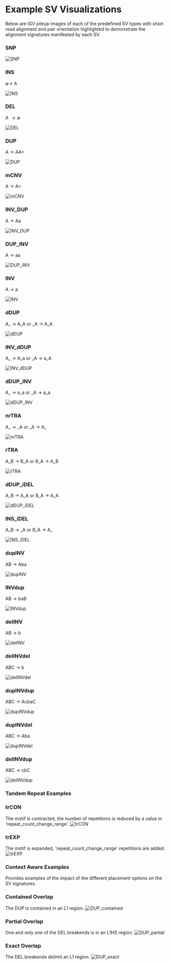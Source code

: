 # Example SV Visualizations

Below are IGV pileup images of each of the predefined SV types with short read alignment and pair orientation highlighted 
to demonstrate the alignment signatures manifested by each SV.

### SNP

![SNP](gallery/SNP.png)

### INS
$\emptyset \rightarrow$ A

![INS](gallery/INS.png)

### DEL
A $\rightarrow \emptyset$

![DEL](gallery/DEL.png)

### DUP
A $\rightarrow$ AA+

![DUP](gallery/DUP.png)

### mCNV
A $\rightarrow$ A+

![mCNV](gallery/mCNV.png)

### INV\_DUP
A $\rightarrow$ Aa

![INV_DUP](gallery/INV_DUP.png)

### DUP\_INV
A $\rightarrow$ aa

![DUP_INV](gallery/DUP_INV.png)

### INV
A $\rightarrow$ a

![INV](gallery/INV.png)

### dDUP
A\_ $\rightarrow$ A\_A or \_A $\rightarrow$ A\_A

![dDUP](gallery/dDUP.png)

### INV\_dDUP
A\_ $\rightarrow$ A\_a or \_A $\rightarrow$ a\_A

![INV_dDUP](gallery/INV_dDUP.png)

### dDUP\_INV
A\_ $\rightarrow$ a\_a or \_A $\rightarrow$ a\_a

![dDUP_INV](gallery/dDUP_INV.png)

### nrTRA
A\_ $\rightarrow$ \_A or \_A $\rightarrow$ A\_

![nrTRA](gallery/nrTRA.png)

### rTRA
A\_B $\rightarrow$ B\_A or B\_A $\rightarrow$ A\_B

![rTRA](gallery/rTRA.png)

### dDUP_iDEL
A\_B $\rightarrow$ A\_A or B\_A $\rightarrow$ A\_A

![dDUP_iDEL](gallery/dDUP_iDEL.png)

### INS_iDEL
A\_B $\rightarrow$ \_A or B\_A $\rightarrow$ A\_

![INS\_iDEL](gallery/INS_iDEL.png)

### dupINV
AB $\rightarrow$ Aba

![dupINV](gallery/dupINV.png)

### INVdup
AB $\rightarrow$ baB

![INVdup](gallery/INVdup.png)

### delINV
AB $\rightarrow$ b

![delINV](gallery/delINV.png)

### delINVdel
ABC $\rightarrow$ b

![delINVdel](gallery/delINVdel.png)

### dupINVdup
ABC $\rightarrow$ AcbaC

![dupINVdup](gallery/dupINVdup.png)

### dupINVdel
ABC $\rightarrow$ Aba

![dupINVdel](gallery/dupINVdel.png)

### delINVdup
ABC $\rightarrow$ cbC

![delINVdup](gallery/delINVdup.png)

### Tandem Repeat Examples
### trCON
The motif is contracted, the number of repetitions is reduced by a value in 'repeat_count_change_range'.
![trCON](gallery/trCON.png)


### trEXP
The motif is expanded, 'repeat_count_change_range' repetitions are added.
![trEXP](gallery/trEXP.png)

### Context Aware Examples
Provides examples of the impact of the different placement options on the SV signatures.
### Contained Overlap
The DUP is contained in an L1 region.
![DUP_contained](gallery/DUP_contained.png)

### Partial Overlap
One and only one of the DEL breakends is in an L1HS region.
![DUP_partial](gallery/DUP_partial.png)

### Exact Overlap
The DEL breakends delimit an L1 region.
![DUP_exact](gallery/DUP_exact.png)